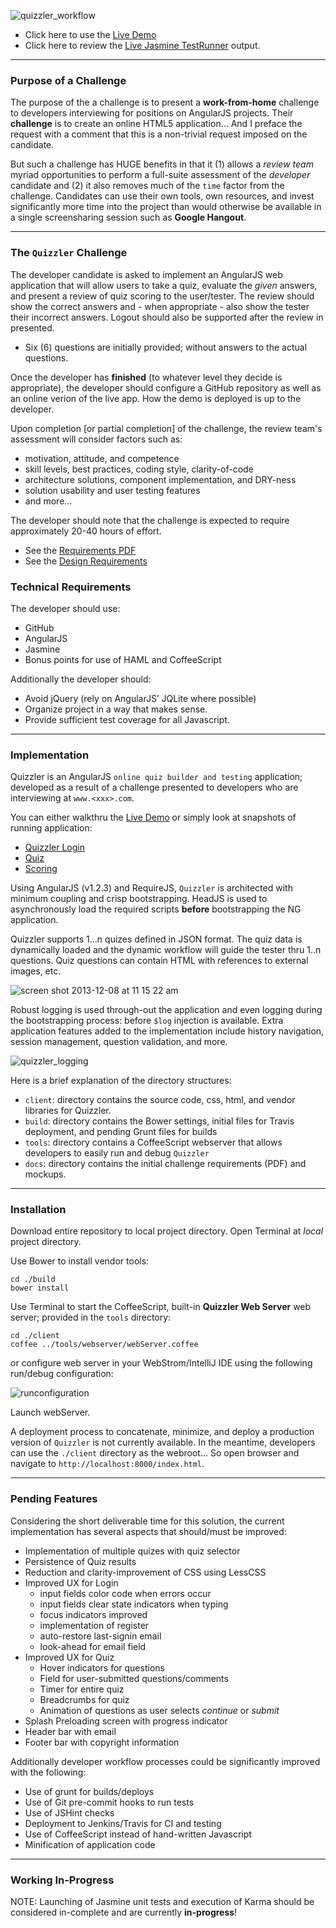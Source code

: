 ![quizzler_workflow](https://f.cloud.github.com/assets/210413/1701194/d97319f4-6046-11e3-8442-05b549afaa1a.jpg)

*  Click here to use the [Live Demo](http://mindspace.github.io/Desk-Quizzler/#/loginl)
*  Click here to review the [Live Jasmine TestRunner](http://mindspace.github.io/Desk-Quizzler/test/testRunner.html) output.

---

### Purpose of a Challenge

The purpose of the a challenge is to present a **work-from-home** challenge to developers interviewing for positions on AngularJS projects. Their **challenge** is to create an online HTML5 application... And I preface the request with a comment that this is a non-trivial request imposed on the candidate.

But such a challenge has HUGE benefits in that it (1) allows a *review team* myriad opportunities to perform a full-suite assessment of the *developer* candidate and (2) it also removes much of the `time` factor from the challenge. Candidates can use their own tools, own resources, and invest significantly more time into the project than would otherwise be available in a single screensharing session such as **Google Hangout**. 

---

### The `Quizzler` Challenge

The developer candidate is asked to implement an AngularJS web application that will allow users to take a quiz, evaluate the *given* answers, and present a review of quiz scoring to the user/tester.  The review should show the correct answers and - when appropriate - also show the tester their incorrect answers. Logout should also be supported after the review in presented.

*  Six (6) questions are initially provided; without answers to the actual questions. 

Once the developer has **finished** (to whatever level they decide is appropriate), the developer should configure a GitHub repository as well as an online verion of the live app. How the demo is deployed is up to the developer. 

Upon completion [or partial completion] of the challenge, the review team's assessment will consider factors such as:

* motivation, attitude, and competence
* skill levels, best practices, coding style, clarity-of-code
* architecture solutions, component implementation, and DRY-ness
* solution usability and user testing features
* and more…

The developer should note that the challenge is expected to require approximately 20-40 hours of effort.

*  See the [Requirements PDF](https://github.com/Mindspace/Desk-Quizzler/blob/master/docs/Proveyourself.pdf?raw=true)
*  See the [Design Requirements](https://raw.github.com/Mindspace/Desk-Quizzler/master/docs/quiz_comps.jpg)

### Technical Requirements

The developer should use:

* GitHub
* AngularJS
* Jasmine
* Bonus points for use of HAML and CoffeeScript

Additionally the developer should:

* Avoid jQuery (rely on AngularJS’ JQLite where possible)
* Organize project in a way that makes sense.
* Provide sufficient test coverage for all Javascript.

---

### Implementation

Quizzler is an AngularJS `online quiz builder and testing` application; developed as a result of a challenge presented to developers who are interviewing at `www.<xxx>.com`.

You can either walkthru the [Live Demo](http://mindspace.github.io/Desk-Quizzler/#/login) or simply look at snapshots of running application:

*  [Quizzler Login](https://f.cloud.github.com/assets/210413/1701314/e73aee92-604e-11e3-8624-db4537de9a90.jpg)
*  [Quiz](https://f.cloud.github.com/assets/210413/1701315/f1409a72-604e-11e3-9331-989b5f81416c.jpg)
*  [Scoring ](https://f.cloud.github.com/assets/210413/1701316/f9660ac0-604e-11e3-9f88-86b080463345.jpg)


Using AngularJS (v1.2.3) and RequireJS, `Quizzler` is architected with minimum coupling and crisp bootstrapping.
HeadJS is used to asynchronously load the required scripts **before** bootstrapping the NG application.

Quizzler supports 1…n quizes defined in JSON format. The quiz data is dynamically loaded and the dynamic workflow will guide the tester thru 1..n questions. Quiz questions can contain HTML with references to external images, etc.

![screen shot 2013-12-08 at 11 15 22 am](https://f.cloud.github.com/assets/210413/1701199/33d97d70-6047-11e3-8768-aa7ad52996de.jpg)


Robust logging is used through-out the application and even logging during the bootstrapping process: before `$log` injection is available. Extra application features added to the implementation include history navigation, session management, question validation, and more. 

![quizzler_logging](https://f.cloud.github.com/assets/210413/1701319/e169e7ba-604f-11e3-9f61-8fb45fad300e.jpg)

Here is a brief explanation of the directory structures:

*  `client`: directory contains the source code, css, html, and vendor libraries for Quizzler. 
*  `build`: directory contains the Bower settings, initial files for Travis deployment, and pending Grunt files for builds
*  `tools`: directory contains a CoffeeScript webserver that allows developers to easily run and debug `Quizzler`
*  `docs`: directory contains the initial challenge requirements (PDF) and mockups.


---

### Installation

Download entire repository to local project directory.
Open Terminal at *local* project directory.

Use Bower to install vendor tools:

```
cd ./build
bower install
```

Use Terminal to start the CoffeeScript, built-in **Quizzler Web Server** web server; provided in the `tools` directory:

```
cd ./client
coffee ../tools/webserver/webServer.coffee
```

or configure web server in your WebStrom/IntelliJ IDE using the following run/debug configuration:

![runconfiguration](https://f.cloud.github.com/assets/210413/1701282/85906e9e-604c-11e3-8996-3d57b606c89d.jpg)

Launch webServer.

A deployment process to concatenate, minimize, and deploy a production version of `Quizzler` is not currently available. In the meantime, developers can use the `./client` directory as the webroot... So open browser and navigate to `http://localhost:8000/index.html`.
 
  
---

### Pending Features

Considering the short deliverable time for this solution, the current implementation has several aspects that should/must be improved:

* Implementation of multiple quizes with quiz selector
* Persistence of Quiz results
* Reduction and clarity-improvement of CSS using LessCSS
* Improved UX for Login
  * input fields color code when errors occur
  * input fields clear state indicators when typing
  * focus indicators improved
  * implementation of register
  * auto-restore last-signin email
  * look-ahead for email field
* Improved UX for Quiz 
  * Hover indicators for questions
  * Field for user-submitted questions/comments
  * Timer for entire quiz
  * Breadcrumbs for quiz
  * Animation of questions as user selects *continue* or *submit*
* Splash Preloading screen with progress indicator
* Header bar with email
* Footer bar with copyright information

Additionally developer workflow processes could be significantly improved with the following:

* Use of grunt for builds/deploys
* Use of Git pre-commit hooks to run tests
* Use of JSHint checks
* Deployment to Jenkins/Travis for CI and testing
* Use of CoffeeScript instead of hand-written Javascript
* Minification of application code

---

### Working In-Progress

NOTE: Launching of Jasmine unit tests and execution of Karma should be considered in-complete and are currently **in-progress**!

